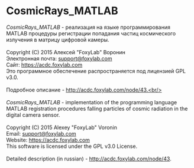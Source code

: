 ﻿# CosmicRays_MATLAB
<i>CosmicRays_MATLAB</i> - реализация на языке программирования MATLAB процедуры регистрации попадания частиц космического излучения в матрицу цифровой камеры.<br/><br/> 
Copyright (C) 2015 Алексей "FoxyLab" Воронин<br/>
Электронная почта:    support@foxylab.com<br/>
Сайт:  https://acdc.foxylab.com<br/>
Это программное обеспечение распространяется под лицензией GPL v3.0.<br/><br/>
Подробное описание - http://acdc.foxylab.com/node/43.<br/><br/><br/>
<i>CosmicRays_MATLAB</i> - implementation of the programming language MATLAB registration procedures falling particles of cosmic radiation in the digital camera sensor.<br/><br/>
Copyright (C) 2015 Alexey "FoxyLab" Voronin<br/>
Email:    support@foxylab.com<br/>
Website:  https://acdc.foxylab.com<br/>
This software is licensed under the GPL v3.0 License.<br/><br/>
Detailed description (in russian) - http://acdc.foxylab.com/node/43.
